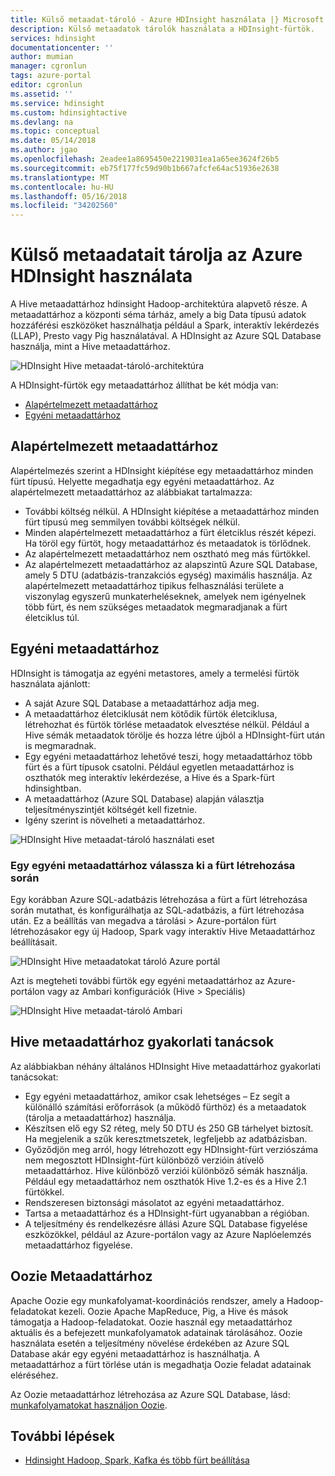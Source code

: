 ```yaml
---
title: Külső metaadat-tároló - Azure HDInsight használata |} Microsoft Docs
description: Külső metaadatok tárolók használata a HDInsight-fürtök.
services: hdinsight
documentationcenter: ''
author: mumian
manager: cgronlun
tags: azure-portal
editor: cgronlun
ms.assetid: ''
ms.service: hdinsight
ms.custom: hdinsightactive
ms.devlang: na
ms.topic: conceptual
ms.date: 05/14/2018
ms.author: jgao
ms.openlocfilehash: 2eadee1a8695450e2219031ea1a65ee3624f26b5
ms.sourcegitcommit: eb75f177fc59d90b1b667afcfe64ac51936e2638
ms.translationtype: MT
ms.contentlocale: hu-HU
ms.lasthandoff: 05/16/2018
ms.locfileid: "34202560"
---
```

# <a name="use-external-metadata-stores-in-azure-hdinsight"></a>Külső metaadatait tárolja az Azure HDInsight használata

A Hive metaadattárhoz hdinsight Hadoop-architektúra alapvető része. A metaadattárhoz a központi séma tárház, amely a big Data típusú adatok hozzáférési eszközöket használhatja például a Spark, interaktív lekérdezés (LLAP), Presto vagy Pig használatával. A HDInsight az Azure SQL Database használja, mint a Hive metaadattárhoz.

![HDInsight Hive metaadat-tároló-architektúra](./media/hdinsight-use-external-metadata-stores/metadata-store-architecture.png)

A HDInsight-fürtök egy metaadattárhoz állíthat be két módja van:

* [Alapértelmezett metaadattárhoz](#default-metastore)
* [Egyéni metaadattárhoz](#custom-metastore)

## <a name="default-metastore"></a>Alapértelmezett metaadattárhoz

Alapértelmezés szerint a HDInsight kiépítése egy metaadattárhoz minden fürt típusú. Helyette megadhatja egy egyéni metaadattárhoz. Az alapértelmezett metaadattárhoz az alábbiakat tartalmazza:
- További költség nélkül. A HDInsight kiépítése a metaadattárhoz minden fürt típusú meg semmilyen további költségek nélkül.
- Minden alapértelmezett metaadattárhoz a fürt életciklus részét képezi. Ha töröl egy fürtöt, hogy metaadattárhoz és metaadatok is törlődnek.
- Az alapértelmezett metaadattárhoz nem osztható meg más fürtökkel.
- Az alapértelmezett metaadattárhoz az alapszintű Azure SQL Database, amely 5 DTU (adatbázis-tranzakciós egység) maximális használja.
Az alapértelmezett metaadattárhoz tipikus felhasználási területe a viszonylag egyszerű munkaterheléseknek, amelyek nem igényelnek több fürt, és nem szükséges metaadatok megmaradjanak a fürt életciklus túl.


## <a name="custom-metastore"></a>Egyéni metaadattárhoz

HDInsight is támogatja az egyéni metastores, amely a termelési fürtök használata ajánlott:
- A saját Azure SQL Database a metaadattárhoz adja meg.
- A metaadattárhoz életciklusát nem kötődik fürtök életciklusa, létrehozhat és fürtök törlése metaadatok elvesztése nélkül. Például a Hive sémák metaadatok törölje és hozza létre újból a HDInsight-fürt után is megmaradnak.
- Egy egyéni metaadattárhoz lehetővé teszi, hogy metaadattárhoz több fürt és a fürt típusok csatolni. Például egyetlen metaadattárhoz is oszthatók meg interaktív lekérdezése, a Hive és a Spark-fürt hdinsightban.
- A metaadattárhoz (Azure SQL Database) alapján választja teljesítményszintjét költségét kell fizetnie.
- Igény szerint is növelheti a metaadattárhoz.


![HDInsight Hive metaadat-tároló használati eset](./media/hdinsight-use-external-metadata-stores/metadata-store-use-case.png)

<!-- Image – Typical shared custom Metastore scenario in HDInsight (?) -->



### <a name="select-a-custom-metastore-during-cluster-creation"></a>Egy egyéni metaadattárhoz válassza ki a fürt létrehozása során

Egy korábban Azure SQL-adatbázis létrehozása a fürt a fürt létrehozása során mutathat, és konfigurálhatja az SQL-adatbázis, a fürt létrehozása után. Ez a beállítás van megadva a tárolási > Azure-portálon fürt létrehozásakor egy új Hadoop, Spark vagy interaktív Hive Metaadattárhoz beállításait.

![HDInsight Hive metaadatokat tároló Azure portál](./media/hdinsight-use-external-metadata-stores/metadata-store-azure-portal.png)

Azt is megteheti további fürtök egy egyéni metaadattárhoz az Azure-portálon vagy az Ambari konfigurációk (Hive > Speciális)

![HDInsight Hive metaadat-tároló Ambari](./media/hdinsight-use-external-metadata-stores/metadata-store-ambari.png)

## <a name="hive-metastore-best-practices"></a>Hive metaadattárhoz gyakorlati tanácsok

Az alábbiakban néhány általános HDInsight Hive metaadattárhoz gyakorlati tanácsokat:

- Egy egyéni metaadattárhoz, amikor csak lehetséges – Ez segít a különálló számítási erőforrások (a működő fürthöz) és a metaadatok (tárolja a metaadattárhoz) használja.
- Készítsen elő egy S2 réteg, mely 50 DTU és 250 GB tárhelyet biztosít. Ha megjelenik a szűk keresztmetszetek, legfeljebb az adatbázisban.
- Győződjön meg arról, hogy létrehozott egy HDInsight-fürt verziószáma nem megosztott HDInsight-fürt különböző verzióin átívelő metaadattárhoz. Hive különböző verziói különböző sémák használja. Például egy metaadattárhoz nem oszthatók Hive 1.2-es és a Hive 2.1 fürtökkel.
- Rendszeresen biztonsági másolatot az egyéni metaadattárhoz.
- Tartsa a metaadattárhoz és a HDInsight-fürt ugyanabban a régióban.
- A teljesítmény és rendelkezésre állási Azure SQL Database figyelése eszközökkel, például az Azure-portálon vagy az Azure Naplóelemzés metaadattárhoz figyelése.

## <a name="oozie-metastore"></a>Oozie Metaadattárhoz

Apache Oozie egy munkafolyamat-koordinációs rendszer, amely a Hadoop-feladatokat kezeli.  Oozie Apache MapReduce, Pig, a Hive és mások támogatja a Hadoop-feladatokat.  Oozie használ egy metaadattárhoz aktuális és a befejezett munkafolyamatok adatainak tárolásához. Oozie használata esetén a teljesítmény növelése érdekében az Azure SQL Database akár egy egyéni metaadattárhoz is használhatja. A metaadattárhoz a fürt törlése után is megadhatja Oozie feladat adatainak eléréséhez.

Az Oozie metaadattárhoz létrehozása az Azure SQL Database, lásd: [munkafolyamatokat használjon Oozie](hdinsight-use-oozie-linux-mac.md).

## <a name="next-steps"></a>További lépések

- [Hdinsight Hadoop, Spark, Kafka és több fürt beállítása](./hdinsight-hadoop-provision-linux-clusters.md)
